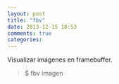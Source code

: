 ```yaml
---
layout: post
title: "fbv"
date: 2013-12-15 18:53
comments: true
categories: 
---
```

Visualizar imágenes en framebuffer.

>$ fbv imagen

